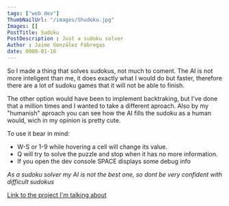 ```yaml
---
tags: ["web dev"]
ThumbNailUrl: "/images/Shudoku.jpg"
Images: []
PostTitle: Sudoku
PostDescription : Just a sudoku solver
Author : Jaime González Fábregas
date: 0000-01-16
---
```


So I made a thing that solves sudokus, not much to coment. The AI is not more inteligent than me, it does exactly what I would do but faster, therefore there are a lot of sudoku games that it will not be able to finish.

The other option would have been to implement backtraking, but I've done that a million times and I wanted to take a different aproach. Also by my "humanish" aproach you can see how the AI fills the sudoku as a human would, wich in my opinion is pretty cute.

To use it bear in mind:
- W-S or 1-9 while hovering a cell will change its value.
- Q will try to solve the puzzle and stop when it has no more information.
- If you open the dev console SPACE displays some debug info

*As a sudoku solver my AI is not the best one, so dont be very confident with difficult sudokus*

[Link to the project I'm talking about](https://dirigity.github.io/htmlProyects/Sudoku/)
